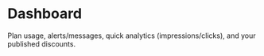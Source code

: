 # Dashboard
Plan usage, alerts/messages, quick analytics (impressions/clicks), and your published discounts.
